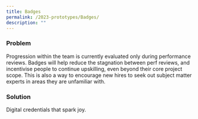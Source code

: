 ```yaml
---
title: Badges
permalink: /2023-prototypes/Badges/
description: ""
---
```



### Problem
Progression within the team is currently evaluated only during performance reviews. Badges will help reduce the stagnation between perf reviews, and incentivise people to continue upskilling, even beyond their core project scope. This is also a way to encourage new hires to seek out subject matter experts in areas they are unfamiliar with.

### Solution
Digital credentials that spark joy.